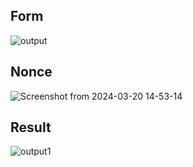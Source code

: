## Form 
![output](https://github.com/WisdmLabs/tejas-html-assignment/assets/57285167/b184fee5-6175-42d5-8ea8-4fc30b8677c4)

## Nonce 
![Screenshot from 2024-03-20 14-53-14](https://github.com/WisdmLabs/tejas-html-assignment/assets/57285167/999c5a4f-6883-4484-aee1-841b68e020dd)

## Result
![output1](https://github.com/WisdmLabs/tejas-html-assignment/assets/57285167/43ee8e76-ea1b-4227-984d-b78a064393d5)

